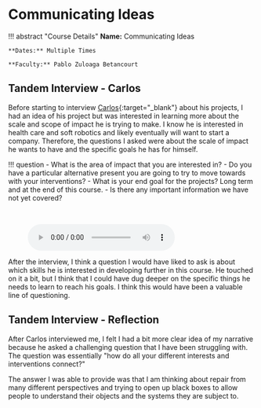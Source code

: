 # Communicating Ideas 

!!! abstract "Course Details"
    **Name:** Communicating Ideas 

    **Dates:** Multiple Times

    **Faculty:** Pablo Zuloaga Betancourt

## Tandem Interview - Carlos 

Before starting to interview [Carlos](https://carlossilveiradesign.gitbook.io/mdef-diary){:target="_blank"} about his projects, I had an idea of his project but was interested in learning more about the scale and scope of impact he is trying to make. I know he is interested in health care and soft robotics and likely eventually will want to start a company. Therefore, the questions I asked were about the scale of impact he wants to have and the specific goals he has for himself. 

!!! question 
    - What is the area of impact that you are interested in?
    - Do you have a particular alternative present you are going to try to move towards with your interventions? 
    - What is your end goal for the projects? Long term and at the end of this course. 
    - Is there any important information we have not yet covered? 

<br>
<figure markdown="span">
  <audio controls src="../../audio/CommunicatingIdeas_Carlos.mp3"></audio>
</figure>

After the interview, I think a question I would have liked to ask is about which skills he is interested in developing further in this course. He touched on it a bit, but I think that I could have dug deeper on the specific things he needs to learn to reach his goals. I think this would have been a valuable line of questioning. 


## Tandem Interview - Reflection 

After Carlos interviewed me, I felt I had a bit more clear idea of my narrative because he asked a challenging question that I have been struggling with. The question was essentially "how do all your different interests and interventions connect?" 

The answer I was able to provide was that I am thinking about repair from many different perspectives and trying to open up black boxes to allow people to understand their objects and the systems they are subject to. 